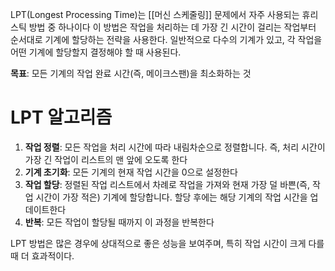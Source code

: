 LPT(Longest Processing Time)는 [[머신 스케줄링]] 문제에서 자주 사용되는 휴리스틱 방법 중 하나이다
이 방법은 작업을 처리하는 데 가장 긴 시간이 걸리는 작업부터 순서대로 기계에 할당하는 전략을 사용한다. 
일반적으로 다수의 기계가 있고, 각 작업을 어떤 기계에 할당할지 결정해야 할 때 사용된다. 

**목표**: 모든 기계의 작업 완료 시간(즉, 메이크스팬)을 최소화하는 것

# LPT 알고리즘
1. **작업 정렬**: 모든 작업을 처리 시간에 따라 내림차순으로 정렬합니다. 즉, 처리 시간이 가장 긴 작업이 리스트의 맨 앞에 오도록 한다
2. **기계 초기화**: 모든 기계의 현재 작업 시간을 0으로 설정한다
3. **작업 할당**: 정렬된 작업 리스트에서 차례로 작업을 가져와 현재 가장 덜 바쁜(즉, 작업 시간이 가장 적은) 기계에 할당합니다. 할당 후에는 해당 기계의 작업 시간을 업데이트한다
4. **반복**: 모든 작업이 할당될 때까지 이 과정을 반복한다

LPT 방법은 많은 경우에 상대적으로 좋은 성능을 보여주며, 특히 작업 시간이 크게 다를 때 더 효과적이다. 